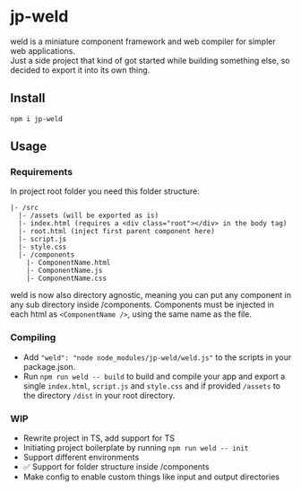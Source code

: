 # jp-weld

weld is a miniature component framework and web compiler for simpler web applications.  
Just a side project that kind of got started while building something else, so decided to export it into its own thing.

## Install

`npm i jp-weld`

## Usage
### Requirements
In project root folder you need this folder structure:
```
|- /src
  |- /assets (will be exported as is)
  |- index.html (requires a <div class="root"></div> in the body tag)
  |- root.html (inject first parent component here)
  |- script.js
  |- style.css
  |- /components
    |- ComponentName.html
    |- ComponentName.js
    |- ComponentName.css
```
weld is now also directory agnostic, meaning you can put any component in any sub directory inside /components.
Components must be injected in each html as `<ComponentName />`, using the same name as the file.

### Compiling
* Add `"weld": "node node_modules/jp-weld/weld.js"` to the scripts in your package.json.  
* Run `npm run weld -- build` to build and compile your app and export a single `index.html`, `script.js` and `style.css` and if provided `/assets` to the directory `/dist` in your root directory.

### WIP
- Rewrite project in TS, add support for TS
- Initiating project boilerplate by running `npm run weld -- init`
- Support different environments
- ✅ Support for folder structure inside /components
- Make config to enable custom things like input and output directories
